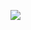 <p><a class="imgpopup" href="/sites/default/files/web_design.jpg"><img src="/sites/default/files/graphic%20design.jpg width="940" height="" /></a></p> 